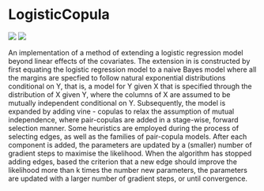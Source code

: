 # LogisticCopula

 [![](https://cranlogs.r-pkg.org/badges/grand-total/LogisticCopula)](https://cran.r-project.org/web/packages/LogisticCopula/index.html)
[![](https://cranlogs.r-pkg.org/badges/last-month/LogisticCopula)](https://cran.r-project.org/web/packages/LogisticCopula/index.html)

 An implementation of a method of extending a logistic regression
    model beyond linear effects of the covariates. The extension in is
    constructed by first equating the logistic regression model to a naive Bayes
    model where all the margins are specfied to follow natural exponential 
    distributions conditional on Y, that is, a model for Y given X that is
    specified through the distribution of X given Y, where the columns of X are
    assumed to be mutually independent conditional on Y. Subsequently, the
    model is expanded by adding vine - copulas to relax the assumption of
    mutual independence, where pair-copulas are added in a stage-wise, forward
    selection manner. Some heuristics are employed during the process of
    selecting edges, as well as the families of pair-copula models. After each
    component is added, the parameters are updated by a (smaller) number of
    gradient steps to maximise the likelihood. When the algorithm has stopped
    adding edges, based the criterion that a new edge should improve the
    likelihood more than k times the number new parameters, the parameters are
    updated with a larger number of gradient steps, or until convergence. 
